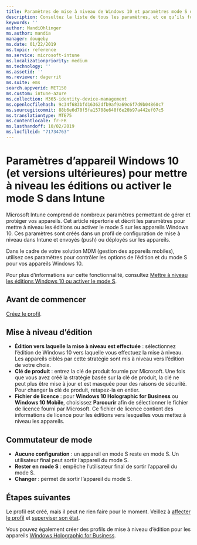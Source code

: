 ```yaml
---
title: Paramètres de mise à niveau de Windows 10 et paramètres mode S dans Microsoft Intune - Azure | Microsoft Docs
description: Consultez la liste de tous les paramètres, et ce qu’ils font lors de la mise à niveau d’une édition de Windows 10 sur un appareil, ou de l’activation du mode S sur un appareil à l’aide d’un profil de configuration d’appareil dans Microsoft Intune.
keywords: ''
author: MandiOhlinger
ms.author: mandia
manager: dougeby
ms.date: 01/22/2019
ms.topic: reference
ms.service: microsoft-intune
ms.localizationpriority: medium
ms.technology: ''
ms.assetid: ''
ms.reviewer: dagerrit
ms.suite: ems
search.appverid: MET150
ms.custom: intune-azure
ms.collection: M365-identity-device-management
ms.openlocfilehash: 9c34f683bfd16362dfb9af9a69c6f7d9b04860c7
ms.sourcegitcommit: 88b6e6d70f5fa15708e640f6e20b97a442ef07c5
ms.translationtype: MTE75
ms.contentlocale: fr-FR
ms.lasthandoff: 10/02/2019
ms.locfileid: "71734763"
---
```

# <a name="windows-10-and-newer-device-settings-to-upgrade-editions-or-enable-s-mode-in-intune"></a>Paramètres d’appareil Windows 10 (et versions ultérieures) pour mettre à niveau les éditions ou activer le mode S dans Intune

Microsoft Intune comprend de nombreux paramètres permettant de gérer et protéger vos appareils. Cet article répertorie et décrit les paramètres pour mettre à niveau les éditions ou activer le mode S sur les appareils Windows 10. Ces paramètres sont créés dans un profil de configuration de mise à niveau dans Intune et envoyés (push) ou déployés sur les appareils.

Dans le cadre de votre solution MDM (gestion des appareils mobiles), utilisez ces paramètres pour contrôler les options de l’édition et du mode S pour vos appareils Windows 10.

Pour plus d’informations sur cette fonctionnalité, consultez [Mettre à niveau les éditions Windows 10 ou activer le mode S](edition-upgrade-configure-windows-10.md).

## <a name="before-you-begin"></a>Avant de commencer

[Créez le profil](edition-upgrade-configure-windows-10.md#create-the-profile).

## <a name="edition-upgrade"></a>Mise à niveau d’édition

- **Édition vers laquelle la mise à niveau est effectuée** : sélectionnez l’édition de Windows 10 vers laquelle vous effectuez la mise à niveau. Les appareils ciblés par cette stratégie sont mis à niveau vers l’édition de votre choix.
- **Clé de produit** : entrez la clé de produit fournie par Microsoft. Une fois que vous avez créé la stratégie basée sur la clé de produit, la clé ne peut plus être mise à jour et est masquée pour des raisons de sécurité. Pour changer la clé de produit, retapez-la en entier.
- **Fichier de licence** : pour **Windows 10 Holographic for Business** ou **Windows 10 Mobile**, choisissez **Parcourir** afin de sélectionner le fichier de licence fourni par Microsoft. Ce fichier de licence contient des informations de licence pour les éditions vers lesquelles vous mettez à niveau les appareils.

## <a name="mode-switch"></a>Commutateur de mode

- **Aucune configuration** : un appareil en mode S reste en mode S. Un utilisateur final peut sortir l’appareil du mode S.
- **Rester en mode S** : empêche l’utilisateur final de sortir l’appareil du mode S.
- **Changer** : permet de sortir l’appareil du mode S.

## <a name="next-steps"></a>Étapes suivantes

Le profil est créé, mais il peut ne rien faire pour le moment. Veillez à [affecter le profil](device-profile-assign.md) et [superviser son état](device-profile-monitor.md).

Vous pouvez également créer des profils de mise à niveau d’édition pour les appareils [Windows Holographic for Business](holographic-upgrade.md).
